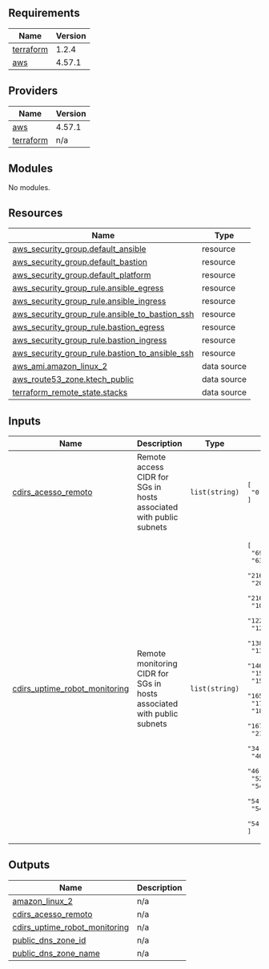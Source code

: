 <!-- BEGIN_TF_DOCS -->
## Requirements

| Name | Version |
|------|---------|
| <a name="requirement_terraform"></a> [terraform](#requirement\_terraform) | 1.2.4 |
| <a name="requirement_aws"></a> [aws](#requirement\_aws) | 4.57.1 |

## Providers

| Name | Version |
|------|---------|
| <a name="provider_aws"></a> [aws](#provider\_aws) | 4.57.1 |
| <a name="provider_terraform"></a> [terraform](#provider\_terraform) | n/a |

## Modules

No modules.

## Resources

| Name | Type |
|------|------|
| [aws_security_group.default_ansible](https://registry.terraform.io/providers/hashicorp/aws/4.57.1/docs/resources/security_group) | resource |
| [aws_security_group.default_bastion](https://registry.terraform.io/providers/hashicorp/aws/4.57.1/docs/resources/security_group) | resource |
| [aws_security_group.default_platform](https://registry.terraform.io/providers/hashicorp/aws/4.57.1/docs/resources/security_group) | resource |
| [aws_security_group_rule.ansible_egress](https://registry.terraform.io/providers/hashicorp/aws/4.57.1/docs/resources/security_group_rule) | resource |
| [aws_security_group_rule.ansible_ingress](https://registry.terraform.io/providers/hashicorp/aws/4.57.1/docs/resources/security_group_rule) | resource |
| [aws_security_group_rule.ansible_to_bastion_ssh](https://registry.terraform.io/providers/hashicorp/aws/4.57.1/docs/resources/security_group_rule) | resource |
| [aws_security_group_rule.bastion_egress](https://registry.terraform.io/providers/hashicorp/aws/4.57.1/docs/resources/security_group_rule) | resource |
| [aws_security_group_rule.bastion_ingress](https://registry.terraform.io/providers/hashicorp/aws/4.57.1/docs/resources/security_group_rule) | resource |
| [aws_security_group_rule.bastion_to_ansible_ssh](https://registry.terraform.io/providers/hashicorp/aws/4.57.1/docs/resources/security_group_rule) | resource |
| [aws_ami.amazon_linux_2](https://registry.terraform.io/providers/hashicorp/aws/4.57.1/docs/data-sources/ami) | data source |
| [aws_route53_zone.ktech_public](https://registry.terraform.io/providers/hashicorp/aws/4.57.1/docs/data-sources/route53_zone) | data source |
| [terraform_remote_state.stacks](https://registry.terraform.io/providers/hashicorp/terraform/latest/docs/data-sources/remote_state) | data source |

## Inputs

| Name | Description | Type | Default | Required |
|------|-------------|------|---------|:--------:|
| <a name="input_cdirs_acesso_remoto"></a> [cdirs\_acesso\_remoto](#input\_cdirs\_acesso\_remoto) | Remote access CIDR for SGs in hosts associated with public subnets | `list(string)` | <pre>[<br>  "0.0.0.0/0"<br>]</pre> | no |
| <a name="input_cdirs_uptime_robot_monitoring"></a> [cdirs\_uptime\_robot\_monitoring](#input\_cdirs\_uptime\_robot\_monitoring) | Remote monitoring CIDR for SGs in hosts associated with public subnets | `list(string)` | <pre>[<br>  "69.162.124.224/28",<br>  "63.143.42.240/28",<br>  "216.245.221.80/28",<br>  "208.115.199.16/28",<br>  "216.144.248.16/28",<br>  "104.131.107.63/32",<br>  "122.248.234.23/32",<br>  "128.199.195.156/32",<br>  "138.197.150.151/32",<br>  "139.59.173.249/32",<br>  "146.185.143.14/32",<br>  "159.203.30.41/32",<br>  "159.89.8.111/32",<br>  "165.227.83.148/32",<br>  "178.62.52.237/32",<br>  "18.221.56.27/32",<br>  "167.99.209.234/32",<br>  "216.144.250.150/32",<br>  "34.233.66.117/32",<br>  "46.101.250.135/32",<br>  "46.137.190.132/32",<br>  "52.60.129.180/32",<br>  "54.64.67.106/32",<br>  "54.67.10.127/32",<br>  "54.79.28.129/32",<br>  "54.94.142.218/32"<br>]</pre> | no |

## Outputs

| Name | Description |
|------|-------------|
| <a name="output_amazon_linux_2"></a> [amazon\_linux\_2](#output\_amazon\_linux\_2) | n/a |
| <a name="output_cdirs_acesso_remoto"></a> [cdirs\_acesso\_remoto](#output\_cdirs\_acesso\_remoto) | n/a |
| <a name="output_cdirs_uptime_robot_monitoring"></a> [cdirs\_uptime\_robot\_monitoring](#output\_cdirs\_uptime\_robot\_monitoring) | n/a |
| <a name="output_public_dns_zone_id"></a> [public\_dns\_zone\_id](#output\_public\_dns\_zone\_id) | n/a |
| <a name="output_public_dns_zone_name"></a> [public\_dns\_zone\_name](#output\_public\_dns\_zone\_name) | n/a |
<!-- END_TF_DOCS -->